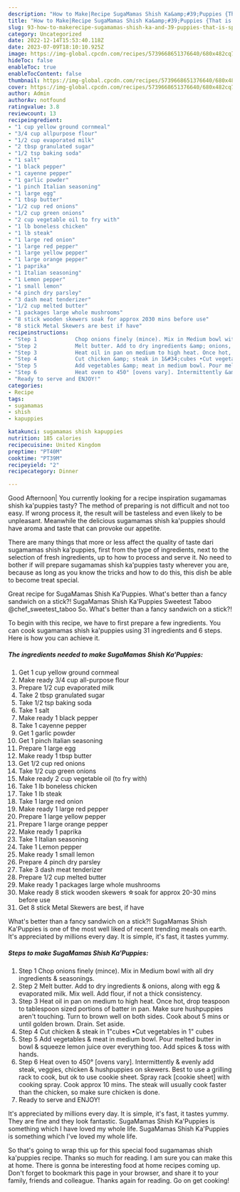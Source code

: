 ```yaml
---
description: "How to Make|Recipe SugaMamas Shish Ka&amp;#39;Puppies {That is Special"
title: "How to Make|Recipe SugaMamas Shish Ka&amp;#39;Puppies {That is Special"
slug: 93-how-to-makerecipe-sugamamas-shish-ka-and-39-puppies-that-is-special
category: Uncategorized
date: 2022-12-14T15:53:40.118Z
date: 2023-07-09T18:10:10.925Z
image: https://img-global.cpcdn.com/recipes/5739668651376640/680x482cq70/sugamamas-shish-kapuppies-recipe-main-photo.jpg
hideToc: false
enableToc: true
enableTocContent: false
thumbnail: https://img-global.cpcdn.com/recipes/5739668651376640/680x482cq70/sugamamas-shish-kapuppies-recipe-main-photo.jpg
cover: https://img-global.cpcdn.com/recipes/5739668651376640/680x482cq70/sugamamas-shish-kapuppies-recipe-main-photo.jpg
author: Admin
authorAv: notfound
ratingvalue: 3.8
reviewcount: 13
recipeingredient:
- "1 cup yellow ground cornmeal"
- "3/4 cup allpurpose flour"
- "1/2 cup evaporated milk"
- "2 tbsp granulated sugar"
- "1/2 tsp baking soda"
- "1 salt"
- "1 black pepper"
- "1 cayenne pepper"
- "1 garlic powder"
- "1 pinch Italian seasoning"
- "1 large egg"
- "1 tbsp butter"
- "1/2 cup red onions"
- "1/2 cup green onions"
- "2 cup vegetable oil to fry with"
- "1 lb boneless chicken"
- "1 lb steak"
- "1 large red onion"
- "1 large red pepper"
- "1 large yellow pepper"
- "1 large orange pepper"
- "1 paprika"
- "1 Italian seasoning"
- "1 Lemon pepper"
- "1 small lemon"
- "4 pinch dry parsley"
- "3 dash meat tenderizer"
- "1/2 cup melted butter"
- "1 packages large whole mushrooms"
- "8 stick wooden skewers soak for approx 2030 mins before use"
- "8 stick Metal Skewers are best if have"
recipeinstructions:
- "Step 1            Chop onions finely (mince). Mix in Medium bowl with all dry ingredients &amp; seasonings."
- "Step 2            Melt butter. Add to dry ingredients &amp; onions, along with egg &amp; evaporated milk. Mix well. Add flour, if not a thick consistency."
- "Step 3            Heat oil in pan on medium to high heat. Once hot, drop teaspoon to tablespoon sized portions of batter in pan. Make sure hushpuppies aren&#39;t touching. Turn to brown well on both sides. Cook about 5 mins or until golden brown. Drain. Set aside."
- "Step 4            Cut chicken &amp; steak in 1&#34;cubes •Cut vegetables in 1&#34; cubes"
- "Step 5            Add vegetables &amp; meat in medium bowl. Pour melted butter in bowl &amp; squeeze lemon juice over everything too. Add spices &amp; toss with hands."
- "Step 6            Heat oven to 450° [ovens vary]. Intermittently &amp; evenly add steak, veggies, chicken &amp; hushpuppies on skewers. Best to use a grilling rack to cook, but ok to use cookie sheet. Spray rack [cookie sheet] with cooking spray. Cook approx 10 mins. The steak will usually cook faster than the chicken, so make sure chicken is done."
- "Ready to serve and ENJOY!"
categories:
- Recipe
tags:
- sugamamas
- shish
- kapuppies

katakunci: sugamamas shish kapuppies 
nutrition: 185 calories
recipecuisine: United Kingdom
preptime: "PT40M"
cooktime: "PT39M"
recipeyield: "2"
recipecategory: Dinner

---
```



Good Afternoon| You currently looking for a recipe inspiration sugamamas shish ka&#39;puppies tasty? The method of preparing is not difficult and not too easy. If wrong process it, the result will be tasteless and even likely to be unpleasant. Meanwhile the delicious sugamamas shish ka&#39;puppies should have aroma and taste that can provoke our appetite.






There are many things that more or less affect the quality of taste dari sugamamas shish ka&#39;puppies, first from the type of ingredients, next to the selection of fresh ingredients, up to how to process and serve it. No need to bother if will prepare sugamamas shish ka&#39;puppies tasty wherever you are, because as long as you know the tricks and how to do this, this dish be able to become treat  special.


Great recipe for SugaMamas Shish Ka&#39;Puppies. What&#39;s better than a fancy sandwich on a stick?! SugaMamas Shish Ka&#39;Puppies Sweetest Taboo @chef_sweetest_taboo So. What&#39;s better than a fancy sandwich on a stick?!


To begin with this recipe, we have to first prepare a few ingredients. You can cook sugamamas shish ka&#39;puppies using 31 ingredients and 6 steps. Here is how you can achieve it.

<!--inarticleads1-->

##### The ingredients needed to make SugaMamas Shish Ka&#39;Puppies:

1. Get 1 cup yellow ground cornmeal
1. Make ready 3/4 cup all-purpose flour
1. Prepare 1/2 cup evaporated milk
1. Take 2 tbsp granulated sugar
1. Take 1/2 tsp baking soda
1. Take 1 salt
1. Make ready 1 black pepper
1. Take 1 cayenne pepper
1. Get 1 garlic powder
1. Get 1 pinch Italian seasoning
1. Prepare 1 large egg
1. Make ready 1 tbsp butter
1. Get 1/2 cup red onions
1. Take 1/2 cup green onions
1. Make ready 2 cup vegetable oil (to fry with)
1. Take 1 lb boneless chicken
1. Take 1 lb steak
1. Take 1 large red onion
1. Make ready 1 large red pepper
1. Prepare 1 large yellow pepper
1. Prepare 1 large orange pepper
1. Make ready 1 paprika
1. Take 1 Italian seasoning
1. Take 1 Lemon pepper
1. Make ready 1 small lemon
1. Prepare 4 pinch dry parsley
1. Take 3 dash meat tenderizer
1. Prepare 1/2 cup melted butter
1. Make ready 1 packages large whole mushrooms
1. Make ready 8 stick wooden skewers ☆soak for approx 20-30 mins before use
1. Get 8 stick Metal Skewers are best, if have


What&#39;s better than a fancy sandwich on a stick?! SugaMamas Shish Ka&#39;Puppies is one of the most well liked of recent trending meals on earth. It&#39;s appreciated by millions every day. It is simple, it&#39;s fast, it tastes yummy. 

<!--inarticleads2-->

##### Steps to make SugaMamas Shish Ka&#39;Puppies:

1. Step 1            Chop onions finely (mince). Mix in Medium bowl with all dry ingredients &amp; seasonings.
1. Step 2            Melt butter. Add to dry ingredients &amp; onions, along with egg &amp; evaporated milk. Mix well. Add flour, if not a thick consistency.
1. Step 3            Heat oil in pan on medium to high heat. Once hot, drop teaspoon to tablespoon sized portions of batter in pan. Make sure hushpuppies aren&#39;t touching. Turn to brown well on both sides. Cook about 5 mins or until golden brown. Drain. Set aside.
1. Step 4            Cut chicken &amp; steak in 1&#34;cubes •Cut vegetables in 1&#34; cubes
1. Step 5            Add vegetables &amp; meat in medium bowl. Pour melted butter in bowl &amp; squeeze lemon juice over everything too. Add spices &amp; toss with hands.
1. Step 6            Heat oven to 450° [ovens vary]. Intermittently &amp; evenly add steak, veggies, chicken &amp; hushpuppies on skewers. Best to use a grilling rack to cook, but ok to use cookie sheet. Spray rack [cookie sheet] with cooking spray. Cook approx 10 mins. The steak will usually cook faster than the chicken, so make sure chicken is done.
1. Ready to serve and ENJOY!

It&#39;s appreciated by millions every day. It is simple, it&#39;s fast, it tastes yummy. They are fine and they look fantastic. SugaMamas Shish Ka&#39;Puppies is something which I have loved my whole life. SugaMamas Shish Ka&#39;Puppies is something which I&#39;ve loved my whole life. 

So that's going to wrap this up for this special food sugamamas shish ka&#39;puppies recipe. Thanks so much for reading. I am sure you can make this at home. There is gonna be interesting food at home recipes coming up. Don't forget to bookmark this page in your browser, and share it to your family, friends and colleague. Thanks again for reading. Go on get cooking!
